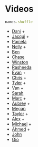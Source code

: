 # Videos

```ruby
names.shuffle
```

- [Dani](https://www.youtube.com/watch?v=kVdKlufM22w&feature=youtu.be) +
- [Jacqui](https://www.youtube.com/watch?v=S-9oysXLZCg&feature=youtu.be) +
- [Pamela](https://www.youtube.com/watch?v=WeLsppUcSvE)
- [Nelly](https://www.youtube.com/watch?v=_I4ai5k92Mg&feature=youtu.be) +
- [Ben](https://www.youtube.com/watch?v=xGWxqjeQEO8&feature=youtu.be)
- [Chase](https://www.youtube.com/watch?v=RkTM0URG-a8&feature=youtu.be)
- [Winston](https://www.youtube.com/watch?v=-i1PM3vf_f0&feature=youtu.be)
- [Rasheeda](https://www.youtube.com/watch?v=FkjtRdVkUBE&feature=youtu.be)
- [Evan](https://www.youtube.com/watch?v=x-5ndtlYElY) +
- [Chris](https://www.youtube.com/watch?v=Rx8PYRTCP00&feature=youtu.be) +
- [Tyler](https://www.youtube.com/watch?v=kUztUIcL-XU&feature=youtu.be) +
- [Van](https://www.youtube.com/watch?v=Qu32mkzVTZs&feature=youtu.be)  +
- [Sarah](https://www.youtube.com/watch?v=HxbYLOMbS-g&feature=youtu.be)
- [Marc](https://www.youtube.com/watch?v=tADQfjdbHno) +
- [Aubrey](https://www.youtube.com/watch?v=z_FHEHxOX18&feature=youtu.be) +
- [Megan](https://www.youtube.com/watch?v=KQ6nNs1zK2Y)
- [Taylor](https://www.youtube.com/watch?v=wCYQ2dApwGA&feature=youtu.be) +
- [Alex](https://www.youtube.com/watch?v=nRyIdmUjSos) +
- [Michael](https://www.youtube.com/watch?v=RJ2yd_Z9EBc&feature=youtu.be&hd=1) +
- [Ahmed](https://www.youtube.com/watch?v=EkVAFrWGP4E&feature=youtu.be) +
- [John]()
- [Gio]()
